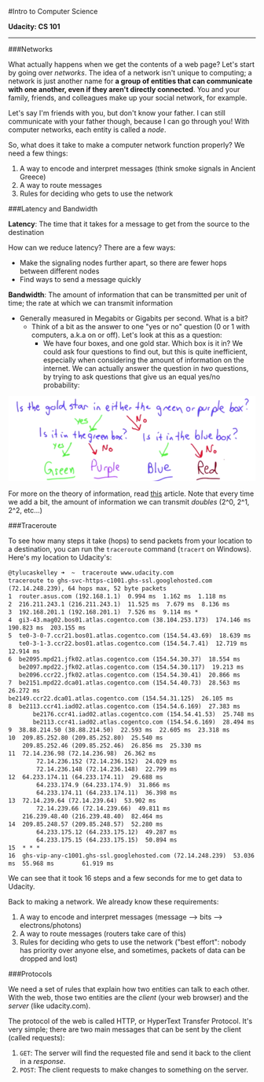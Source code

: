 #Intro to Computer Science

**Udacity: CS 101**

---

###Networks

What actually happens when we get the contents of a web page? Let's start by going over *networks*. The idea of a network isn't unique to computing; a network is just another name for **a group of entities that can communicate with one another, even if they aren't directly connected**. You and your family, friends, and colleagues make up your social network, for example.

Let's say I'm friends with you, but don't know your father. I can still communicate with your father though, because I can go through you! With computer networks, each entity is called a *node*.

So, what does it take to make a computer network function properly? We need a few things:

1. A way to encode and interpret messages (think smoke signals in Ancient Greece)
2. A way to route messages
3. Rules for deciding who gets to use the network

###Latency and Bandwidth

**Latency**: The time that it takes for a message to get from the source to the destination

How can we reduce latency? There are a few ways:

* Make the signaling nodes further apart, so there are fewer hops between different nodes
* Find ways to send a message quickly


**Bandwidth**: The amount of information that can be transmitted per unit of time; the rate at which we can transmit information

* Generally measured in Megabits or Gigabits per second. What is a bit?
	* Think of a bit as the answer to one "yes or no" question (0 or 1 with computers, a.k.a on or off). Let's look at this as a question:
		* We have four boxes, and one gold star. Which box is it in? We could ask four questions to find out, but this is quite inefficient, especially when considering the amount of information on the internet. We can actually answer the question in *two* questions, by trying to ask questions that give us an equal yes/no probability:
		
![bits](../img/bits.png)

For more on the theory of information, read [this](http://en.wikipedia.org/wiki/Information_theory) article. Note that every time we add a bit, the amount of information we can transmit *doubles* (2^0, 2^1, 2^2, etc...)

###Traceroute

To see how many steps it take (hops) to send packets from your location to a destination, you can run the `traceroute` command (`tracert` on Windows). Here's my location to Udacity's:

	@tylucaskelley ➜  ~  traceroute www.udacity.com
	traceroute to ghs-svc-https-c1001.ghs-ssl.googlehosted.com (72.14.248.239), 64 hops max, 52 byte packets
	1  router.asus.com (192.168.1.1)  0.994 ms  1.162 ms  1.118 ms
	2  216.211.243.1 (216.211.243.1)  11.525 ms  7.679 ms  8.136 ms
	3  192.168.201.1 (192.168.201.1)  7.526 ms  9.114 ms *
	4  gi3-43.mag02.bos01.atlas.cogentco.com (38.104.253.173)  174.146 ms  190.823 ms  203.155 ms
	5  te0-3-0-7.ccr21.bos01.atlas.cogentco.com (154.54.43.69)  18.639 ms
	   te0-3-1-3.ccr22.bos01.atlas.cogentco.com (154.54.7.41)  12.719 ms  12.914 ms
	6  be2095.mpd21.jfk02.atlas.cogentco.com (154.54.30.37)  18.554 ms
	   be2097.mpd22.jfk02.atlas.cogentco.com (154.54.30.117)  19.213 ms
	   be2096.ccr22.jfk02.atlas.cogentco.com (154.54.30.41)  20.866 ms
	7  be2151.mpd22.dca01.atlas.cogentco.com (154.54.40.73)  28.563 ms  26.272 ms
    be2149.ccr22.dca01.atlas.cogentco.com (154.54.31.125)  26.105 ms
    8  be2113.ccr41.iad02.atlas.cogentco.com (154.54.6.169)  27.383 ms
    	   be2176.ccr41.iad02.atlas.cogentco.com (154.54.41.53)  25.748 ms
    	   be2113.ccr41.iad02.atlas.cogentco.com (154.54.6.169)  28.494 ms
	9  38.88.214.50 (38.88.214.50)  22.593 ms  22.605 ms  23.318 ms
	10  209.85.252.80 (209.85.252.80)  25.540 ms
        209.85.252.46 (209.85.252.46)  26.856 ms  25.330 ms
	11  72.14.236.98 (72.14.236.98)  26.362 ms
    	    72.14.236.152 (72.14.236.152)  24.029 ms
    	    72.14.236.148 (72.14.236.148)  22.799 ms
	12  64.233.174.11 (64.233.174.11)  29.688 ms
    	    64.233.174.9 (64.233.174.9)  31.866 ms
    	    64.233.174.11 (64.233.174.11)  36.398 ms
	13  72.14.239.64 (72.14.239.64)  53.902 ms
    	    72.14.239.66 (72.14.239.66)  49.811 ms
        216.239.48.40 (216.239.48.40)  82.464 ms
	14  209.85.248.57 (209.85.248.57)  52.280 ms
    	    64.233.175.12 (64.233.175.12)  49.287 ms
    	    64.233.175.15 (64.233.175.15)  50.894 ms
	15  * * *
	16  ghs-vip-any-c1001.ghs-ssl.googlehosted.com (72.14.248.239)  53.036 ms  55.968 ms  	    61.919 ms
	
We can see that it took 16 steps and a few seconds for me to get data to Udacity.

Back to making a network. We already know these requirements:

1. A way to encode and interpret messages (message --> bits --> electrons/photons)
2. A way to route messages (routers take care of this)
3. Rules for deciding who gets to use the network ("best effort": nobody has priority over anyone else, and sometimes, packets of data can be dropped and lost)

###Protocols

We need a set of rules that explain how two entities can talk to each other. With the web, those two entities are the *client* (your web browser) and the *server* (like udacity.com).

The protocol of the web is called HTTP, or HyperText Transfer Protocol. It's very simple; there are two main messages that can be sent by the client (called requests):

1. `GET`: The server will find the requested file and send it back to the client in a *response*.
2. `POST`: The client requests to make changes to something on the server.